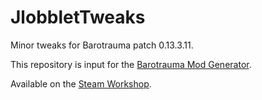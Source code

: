 # JlobbletTweaks

Minor tweaks for Barotrauma patch 0.13.3.11.

This repository is input for the [Barotrauma Mod Generator](https://github.com/Jlobblet/Barotrauma-Mod-Generator).

Available on the [Steam Workshop](https://steamcommunity.com/sharedfiles/filedetails/?id=2401124009).

